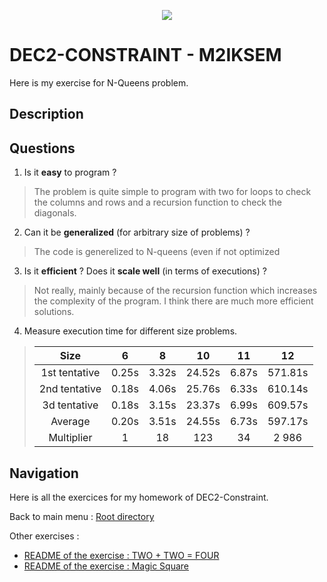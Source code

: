 <p align="center">
  <img src="https://study-eu.s3.amazonaws.com/uploads/university/universit--paris-1-panth-on-sorbonne-479-logo.png">
</p>

# DEC2-CONSTRAINT - M2IKSEM

Here is my exercise for N-Queens problem.

## Description

## Questions

1. Is it **easy** to program ? 
> The problem is quite simple to program with two for loops to check the columns and rows and a recursion function to check the diagonals. 

2. Can it be **generalized** (for arbitrary size of problems) ? 
> The code is generelized to N-queens (even if not optimized
 
3. Is it **efficient** ? Does it **scale well** (in terms of executions) ? 
>  Not really, mainly because of the recursion function which increases the complexity of the program. I think there are much more efficient solutions. 

4. Measure execution time for different size problems.
> | Size | 6  | 8 | 10 | 11 | 12 |
> | :---:   | :-: | :-: | :-: | :-: | :-: |
> | 1st tentative | 0.25s | 3.32s | 24.52s | 6.87s | 571.81s |
> | 2nd tentative | 0.18s | 4.06s | 25.76s | 6.33s | 610.14s |
> | 3d tentative | 0.18s | 3.15s | 23.37s | 6.99s | 609.57s |
> | Average | 0.20s | 3.51s | 24.55s | 6.73s | 597.17s |
> | Multiplier | 1 | 18 | 123 | 34 | 2 986 |


## Navigation 

Here is all the exercices for my homework of DEC2-Constraint.

Back to main menu : [Root directory](/../)

Other exercises : 

- [README of the exercise : TWO + TWO = FOUR](../TWO+TWO=FOUR)
- [README of the exercise : Magic Square](../Magic-Square)
